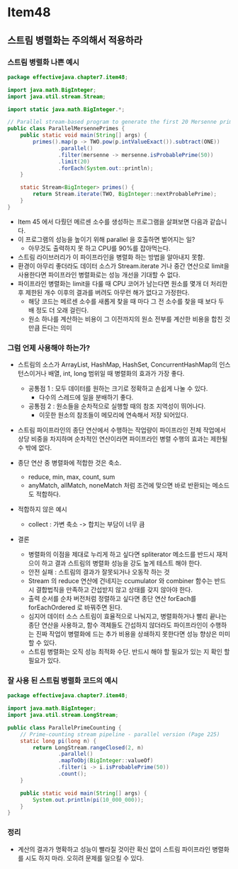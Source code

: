# Item48
## 스트림 병렬화는 주의해서 적용하라

### 스트림 병렬화 나쁜 예시

```java
package effectivejava.chapter7.item48;

import java.math.BigInteger;
import java.util.stream.Stream;

import static java.math.BigInteger.*;

// Parallel stream-based program to generate the first 20 Mersenne primes - HANGS!!! (Page 222)
public class ParallelMersennePrimes {
    public static void main(String[] args) {
        primes().map(p -> TWO.pow(p.intValueExact()).subtract(ONE))
                .parallel()
                .filter(mersenne -> mersenne.isProbablePrime(50))
                .limit(20)
                .forEach(System.out::println);
    }

    static Stream<BigInteger> primes() {
        return Stream.iterate(TWO, BigInteger::nextProbablePrime);
    }
}
```
- Item 45 에서 다뤘던 메르센 소수를 생성하는 프로그램을 살펴보면 다음과 같습니다. 
- 이 프로그램의 성능을 높이기 위해 parallel 을 호출하면 벌어지는 일?
  - 아무것도 출력하지 못 하고 CPU를 90%를 잡아먹는다. 
- 스트림 라이브러리가 이 파이프라인을 병렬화 하는 방법을 알아내지 못함. 
- 환경이 아무리 좋더라도 데이터 소스가 Stream.iterate 거나 중간 연산으로 limit을 사용한다면 파이프라인 병렬화로는 성능 개선을 기대할 수 없다. 
- 파이프라인 병렬화는 limit을 다룰 때 CPU 코어가 남는다면 원소를 몇개 더 처리한 후 제한된 개수 이후의 결과를 버려도 아무런 해가 없다고 가정한다. 
  - 해당 코드는 메르센 소수를 새롭게 찾을 때 마다 그 전 소수를 찾을 때 보다 두 배 정도 더 오래 걸린다. 
  - 원소 하나를 계산하는 비용이 그 이전까지의 원소 전부를 계산한 비용을 합친 것 만큼 든다는 의미

### 그럼 언제 사용해야 하는가?
- 스트림의 소스가 ArrayList, HashMap, HashSet, ConcurrentHashMap의 인스턴스이거나 배열, int, long 범위일 때 병렬화의 효과가 가장 좋다. 
  - 공통점 1 : 모두 데이터를 원하는 크기로 정확하고 손쉽게 나눌 수 있다. 
    - 다수의 스레드에 일을 분배하기 좋다.
  - 공통점 2 : 원소들을 순차적으로 실행할 때의 참조 지역성이 뛰어나다. 
    - 이웃한 원소의 참조들이 메모리에 연속해서 저장 되어있다. 

- 스트림 파이프라인의 종단 연산에서 수행하는 작업량이 파이프라인 전체 작업에서 상당 비중을 차지하며 순차적인 연산이라면 파이프라인 병렬 수행의 효과는 제한될 수 밖에 없다. 
- 종단 연산 중 병렬화에 적합한 것은 축소. 
  - reduce, min, max, count, sum
  - anyMatch, allMatch, noneMatch 처럼 조건에 맞으면 바로 반환되는 메소드도 적합하다.
 
- 적합하지 않은 예시
  - collect : 가변 축소 -> 합치는 부담이 너무 큼

- 결론
  - 병렬화의 이점을 제대로 누리게 하고 싶다면 spliterator 메소드를 반드시 재저으이 하고 결과 스트림의 병렬화 성능을 강도 높게 테스트 해야 한다. 
  - 안전 실패 : 스트림의 결과가 잘못되거나 오동작 하는 것
  - Stream 의 reduce 연산에 건네지는 ccumulator 와 combiner 함수는 반드시 결합법칙을 만족하고 간섭받지 않고 상태를 갖지 않아야 한다. 
  - 출력 순서를 순차 버전처럼 정렬하고 싶다면 종단 연산 forEach를 forEachOrdered 로 바꿔주면 된다. 
  - 심지어 데이터 소스 스트림이 효율적으로 나눠지고, 병렬화하거나 빨리 끝나는 종단 연산을 사용하고, 함수 객체들도 간섭하지 않더라도 파이프라인이 수행하는 진짜 작업이 병렬화에 드는 추가 비용을 상쇄하지 못한다면 성능 향상은 미미할 수 있다.
  - 스트림 병렬화는 오직 성능 최적화 수단. 반드시 해야 할 필요가 있는 지 확인 할 필요가 있다. 

### 잘 사용 된 스트림 병렬화 코드의 예시

```java
package effectivejava.chapter7.item48;

import java.math.BigInteger;
import java.util.stream.LongStream;

public class ParallelPrimeCounting {
    // Prime-counting stream pipeline - parallel version (Page 225)
    static long pi(long n) {
        return LongStream.rangeClosed(2, n)
                .parallel()
                .mapToObj(BigInteger::valueOf)
                .filter(i -> i.isProbablePrime(50))
                .count();
    }

    public static void main(String[] args) {
        System.out.println(pi(10_000_000));
    }
}
```

### 정리
- 계산의 결과가 명확하고 성능이 빨라질 것이란 확신 없이 스트림 파이프라인 병렬화를 시도 하지 마라. 오히려 문제를 일으킬 수 있다. 